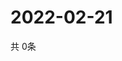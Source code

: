 # 2022-02-21
  共 0条

  <!-- BEGIN -->
  <!-- 最后更新时间Mon Feb 21 2022 09:06:32 GMT+0000 (Coordinated Universal Time) -->
  
  <!-- END -->
  
  